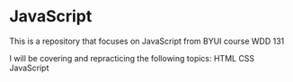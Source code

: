 # JavaScript
This is a repository that focuses on JavaScript from BYUI course WDD 131

I will be covering and repracticing the following topics:
HTML
CSS
JavaScript
